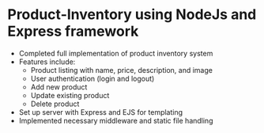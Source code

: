 # Product-Inventory using NodeJs and Express framework
- Completed full implementation of product inventory system
- Features include:
  - Product listing with name, price, description, and image
  - User authentication (login and logout)
  - Add new product
  - Update existing product
  - Delete product
- Set up server with Express and EJS for templating
- Implemented necessary middleware and static file handling
